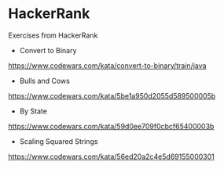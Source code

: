 # HackerRank
Exercises from HackerRank

* Convert to Binary

https://www.codewars.com/kata/convert-to-binary/train/java

* Bulls and Cows

https://www.codewars.com/kata/5be1a950d2055d589500005b

* By State

https://www.codewars.com/kata/59d0ee709f0cbcf65400003b

* Scaling Squared Strings

https://www.codewars.com/kata/56ed20a2c4e5d69155000301